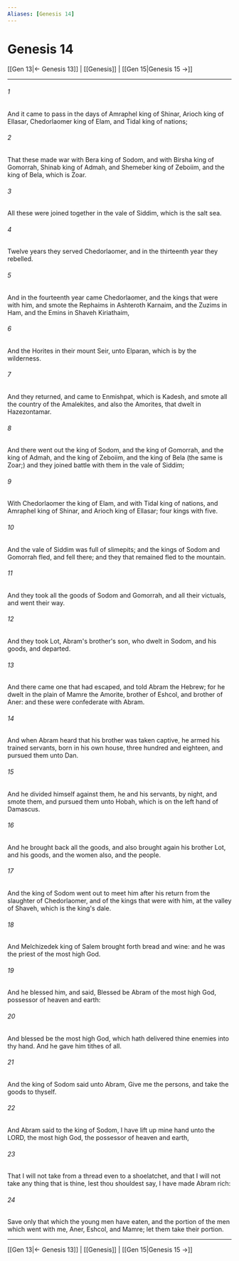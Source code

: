 ```yaml
---
Aliases: [Genesis 14]
---
```

# Genesis 14

[[Gen 13|← Genesis 13]] | [[Genesis]] | [[Gen 15|Genesis 15 →]]
***



###### 1 
And it came to pass in the days of Amraphel king of Shinar, Arioch king of Ellasar, Chedorlaomer king of Elam, and Tidal king of nations; 

###### 2 
That these made war with Bera king of Sodom, and with Birsha king of Gomorrah, Shinab king of Admah, and Shemeber king of Zeboiim, and the king of Bela, which is Zoar. 

###### 3 
All these were joined together in the vale of Siddim, which is the salt sea. 

###### 4 
Twelve years they served Chedorlaomer, and in the thirteenth year they rebelled. 

###### 5 
And in the fourteenth year came Chedorlaomer, and the kings that were with him, and smote the Rephaims in Ashteroth Karnaim, and the Zuzims in Ham, and the Emins in Shaveh Kiriathaim, 

###### 6 
And the Horites in their mount Seir, unto Elparan, which is by the wilderness. 

###### 7 
And they returned, and came to Enmishpat, which is Kadesh, and smote all the country of the Amalekites, and also the Amorites, that dwelt in Hazezontamar. 

###### 8 
And there went out the king of Sodom, and the king of Gomorrah, and the king of Admah, and the king of Zeboiim, and the king of Bela (the same is Zoar;) and they joined battle with them in the vale of Siddim; 

###### 9 
With Chedorlaomer the king of Elam, and with Tidal king of nations, and Amraphel king of Shinar, and Arioch king of Ellasar; four kings with five. 

###### 10 
And the vale of Siddim was full of slimepits; and the kings of Sodom and Gomorrah fled, and fell there; and they that remained fled to the mountain. 

###### 11 
And they took all the goods of Sodom and Gomorrah, and all their victuals, and went their way. 

###### 12 
And they took Lot, Abram's brother's son, who dwelt in Sodom, and his goods, and departed. 

###### 13 
And there came one that had escaped, and told Abram the Hebrew; for he dwelt in the plain of Mamre the Amorite, brother of Eshcol, and brother of Aner: and these were confederate with Abram. 

###### 14 
And when Abram heard that his brother was taken captive, he armed his trained servants, born in his own house, three hundred and eighteen, and pursued them unto Dan. 

###### 15 
And he divided himself against them, he and his servants, by night, and smote them, and pursued them unto Hobah, which is on the left hand of Damascus. 

###### 16 
And he brought back all the goods, and also brought again his brother Lot, and his goods, and the women also, and the people. 

###### 17 
And the king of Sodom went out to meet him after his return from the slaughter of Chedorlaomer, and of the kings that were with him, at the valley of Shaveh, which is the king's dale. 

###### 18 
And Melchizedek king of Salem brought forth bread and wine: and he was the priest of the most high God. 

###### 19 
And he blessed him, and said, Blessed be Abram of the most high God, possessor of heaven and earth: 

###### 20 
And blessed be the most high God, which hath delivered thine enemies into thy hand. And he gave him tithes of all. 

###### 21 
And the king of Sodom said unto Abram, Give me the persons, and take the goods to thyself. 

###### 22 
And Abram said to the king of Sodom, I have lift up mine hand unto the LORD, the most high God, the possessor of heaven and earth, 

###### 23 
That I will not take from a thread even to a shoelatchet, and that I will not take any thing that is thine, lest thou shouldest say, I have made Abram rich: 

###### 24 
Save only that which the young men have eaten, and the portion of the men which went with me, Aner, Eshcol, and Mamre; let them take their portion.

***
[[Gen 13|← Genesis 13]] | [[Genesis]] | [[Gen 15|Genesis 15 →]]
